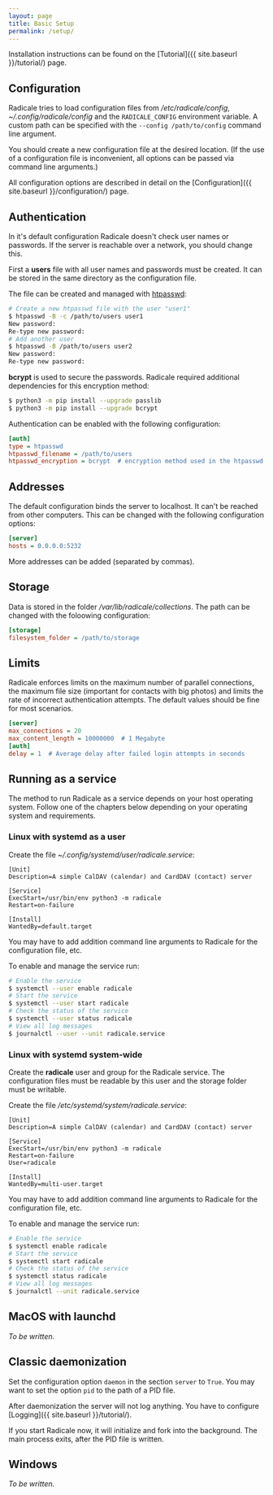```yaml
---
layout: page
title: Basic Setup
permalink: /setup/
---
```


Installation instructions can be found on the
[Tutorial]({{ site.baseurl }}/tutorial/) page.

## Configuration

Radicale tries to load configuration files from */etc/radicale/config*,
*~/.config/radicale/config* and the ``RADICALE_CONFIG`` environment variable.
A custom path can be specified with the ``--config /path/to/config`` command
line argument.

You should create a new configuration file at the desired location.
(If the use of a configuration file is inconvenient, all options can be
passed via command line arguments.)

All configuration options are described in detail on the
[Configuration]({{ site.baseurl }}/configuration/) page.

## Authentication

In it's default configuration Radicale doesn't check user names or passwords.
If the server is reachable over a network, you should change this.

First a **users** file with all user names and passwords must be created.
It can be stored in the same directory as the configuration file.

The file can be created and managed with
[htpasswd](https://httpd.apache.org/docs/current/programs/htpasswd.html):
```bash
# Create a new htpasswd file with the user "user1"
$ htpasswd -B -c /path/to/users user1
New password:
Re-type new password:
# Add another user
$ htpasswd -B /path/to/users user2
New password:
Re-type new password:
```
**bcrypt** is used to secure the passwords. Radicale required additional
dependencies for this encryption method:
```bash
$ python3 -m pip install --upgrade passlib
$ python3 -m pip install --upgrade bcrypt
```

Authentication can be enabled with the following configuration:
```ini
[auth]
type = htpasswd
htpasswd_filename = /path/to/users
htpasswd_encryption = bcrypt  # encryption method used in the htpasswd file
```

## Addresses

The default configuration binds the server to localhost. It can't be reached
from other computers. This can be changed with the following configuration
options:

```ini
[server]
hosts = 0.0.0.0:5232
```

More addresses can be added (separated by commas).

## Storage

Data is stored in the folder */var/lib/radicale/collections*. The path can
be changed with the foloowing configuration:

```ini
[storage]
filesystem_folder = /path/to/storage
```

## Limits

Radicale enforces limits on the maximum number of parallel connections,
the maximum file size (important for contacts with big photos) and limits
the rate of incorrect authentication attempts. The default values should be
fine for most scenarios.

```ini
[server]
max_connections = 20
max_content_length = 10000000  # 1 Megabyte
[auth]
delay = 1  # Average delay after failed login attempts in seconds
```

## Running as a service

The method to run Radicale as a service depends on your host operating system.
Follow one of the chapters below depending on your operating system and
requirements.

### Linux with systemd as a user

Create the file *~/.config/systemd/user/radicale.service*:
```
[Unit]
Description=A simple CalDAV (calendar) and CardDAV (contact) server

[Service]
ExecStart=/usr/bin/env python3 -m radicale
Restart=on-failure

[Install]
WantedBy=default.target
```
You may have to add addition command line arguments to Radicale for the
configuration file, etc.

To enable and manage the service run:
```bash
# Enable the service
$ systemctl --user enable radicale
# Start the service
$ systemctl --user start radicale
# Check the status of the service
$ systemctl --user status radicale
# View all log messages
$ journalctl --user --unit radicale.service
```

### Linux with systemd system-wide

Create the **radicale** user and group for the Radicale service.
The configuration files must be readable by this user and the storage folder
must be writable.

Create the file */etc/systemd/system/radicale.service*:
```
[Unit]
Description=A simple CalDAV (calendar) and CardDAV (contact) server

[Service]
ExecStart=/usr/bin/env python3 -m radicale
Restart=on-failure
User=radicale

[Install]
WantedBy=multi-user.target
```
You may have to add addition command line arguments to Radicale for the
configuration file, etc.

To enable and manage the service run:
```bash
# Enable the service
$ systemctl enable radicale
# Start the service
$ systemctl start radicale
# Check the status of the service
$ systemctl status radicale
# View all log messages
$ journalctl --unit radicale.service
```

## MacOS with launchd

*To be written.*

## Classic daemonization

Set the configuration option ``daemon`` in the section ``server`` to ``True``.
You may want to set the option ``pid`` to the path of a PID file.

After daemonization the server will not log anything. You have to configure
[Logging]({{ site.baseurl }}/tutorial/).

If you start Radicale now, it will initialize and fork into the background.
The main process exits, after the PID file is written.

## Windows

*To be written.*
